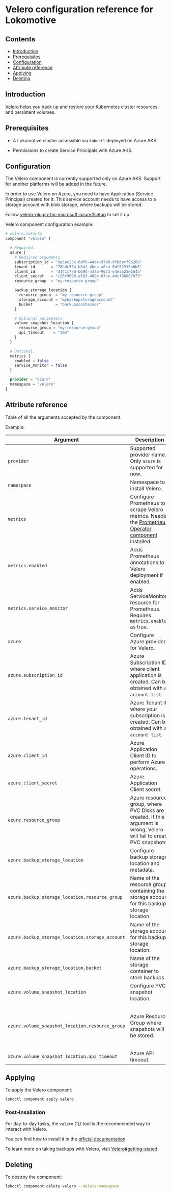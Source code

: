 # Velero configuration reference for Lokomotive

## Contents

* [Introduction](#introduction)
* [Prerequisites](#prerequisites)
* [Configuration](#configuration)
* [Attribute reference](#attribute-reference)
* [Applying](#applying)
* [Deleting](#deleting)

## Introduction

[Velero](https://github.com/vmware-tanzu/velero) helps you back up and restore your Kubernetes
cluster resources and persistent volumes.

## Prerequisites

* A Lokomotive cluster accessible via `kubectl` deployed on Azure AKS.

* Permissions to create Service Principals with Azure AKS.

## Configuration

The Velero component is currently supported only on Azure AKS. Support for another platforms will be added in the future.

In order to use Velero on Azure, you need to have Application (Service Principal) created
for it. This service account needs to have access to a storage account with blob storage,
where backups will be stored.

Follow [velero-plugin-for-microsoft-azure#setup](https://github.com/vmware-tanzu/velero-plugin-for-microsoft-azure#setup) to set it up.

Velero component configuration example:

```tf
# velero.lokocfg
component "velero" {

  # Required.
  azure {
    # Required arguments.
    subscription_id = "9e5ac23c-6df8-44c4-9790-6f6decf96268"
    tenant_id       = "78bdc534-b34f-4bda-a6ca-6df52915b0b5"
    client_id       = "d44117a8-b69d-437b-9073-e4e3b25e164a"
    client_secret   = "c26f9698-a563-409e-87ee-4dcf96007b73"
    resource_group  = "my-resource-group"

    backup_storage_location {
      resource_group  = "my-resource-group"
      storage_account = "mybackupstorageaccount"
      bucket          = "backupscontainer"
    }

    # Optional parameters
    volume_snapshot_location {
      resource_group = "my-resource-group"
      api_timeout    = "10m"
    }
  }

  # Optional.
  metrics {
    enabled = false
    service_monitor = false
  }

  provider = "azure"
  namespace = "velero"
}
```

## Attribute reference

Table of all the arguments accepted by the component.

Example:

| Argument                                        | Description                                                                                                                | Default                                           | Required |
|-------------------------------------------------|----------------------------------------------------------------------------------------------------------------------------|:-------------------------------------------------:|:--------:|
| `provider`                                      | Supported provider name. Only `azure` is supported for now.                                                                | "azure"                                           | false    |
| `namespace`                                     | Namespace to install Velero.                                                                                               | "velero"                                          | false    |
| `metrics`                                       | Configure Prometheus to scrape Velero metrics. Needs the [Prometheus Operator component](prometheus-operator.md) installed.| -                                                 | false    |
| `metrics.enabled`                               | Adds Prometheus annotations to Velero deployment if enabled.                                                               | false                                             | false    |
| `metrics.service_monitor`                       | Adds ServiceMonitor resource for Prometheus. Requires `metrics.enabled` as true.                                           | false                                             | false    |
| `azure`                                         | Configure Azure provider for Velero.                                                                                       | -                                                 | true     |
| `azure.subscription_id`                         | Azure Subscription ID where client application is created. Can be obtained with `az account list`.                         | -                                                 | true     |
| `azure.tenant_id`                               | Azure Tenant ID where your subscription is created. Can be obtained with `az account list`.                                | -                                                 | true     |
| `azure.client_id`                               | Azure Application Client ID to perform Azure operations.                                                                   | -                                                 | true     |
| `azure.client_secret`                           | Azure Application Client secret.                                                                                           | -                                                 | true     |
| `azure.resource_group`                          | Azure resource group, where PVC Disks are created. If this argument is wrong, Velero will fail to create PVC snapshots.    | -                                                 | true     |
| `azure.backup_storage_location`                 | Configure backup storage location and metadata.                                                                            | -                                                 | true     |
| `azure.backup_storage_location.resource_group`  | Name of the resource group containing the storage account for this backup storage location.                                | -                                                 | true     |
| `azure.backup_storage_location.storage_account` | Name of the storage account for this backup storage location.                                                              | -                                                 | true     |
| `azure.backup_storage_location.bucket`          | Name of the storage container to store backups.                                                                            | -                                                 | true     |
| `azure.volume_snapshot_location`                | Configure PVC snapshot location.                                                                                           | -                                                 | false    |
| `azure.volume_snapshot_location.resource_group` | Azure Resource Group where snapshots will be stored.                                                                       | Stored in the same resource group as the cluster. | false    |
| `azure.volume_snapshot_location.api_timeout`    | Azure API timeout.                                                                                                         | "10m"                                             | false    |

## Applying

To apply the Velero component:

```bash
lokoctl component apply velero
```

### Post-insallation

For day-to-day tasks, the `velero` CLI tool is the recommended way to interact with Velero.

You can find how to install it in the [official documentation](https://velero.io/docs/master/basic-install/#install-the-cli).

To learn more on taking backups with Velero, visit [Velero#getting-stated](https://velero.io/docs/v1.2.0/examples/)

## Deleting

To destroy the component:

```bash
lokoctl component delete velero --delete-namespace
```
